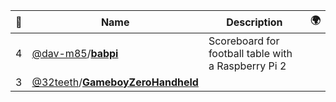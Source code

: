 |:star2: | Name | Description | 🌍|
|---|---|---|---|
|4|[@dav-m85](https://github.com/dav-m85)/[**babpi**](https://github.com/dav-m85/babpi)|Scoreboard for football table with a Raspberry Pi 2||
|3|[@32teeth](https://github.com/32teeth)/[**GameboyZeroHandheld**](https://github.com/32teeth/GameboyZeroHandheld)|||

